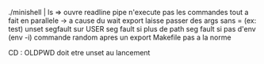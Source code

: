 ./minishell | ls => ouvre readline
pipe n'execute pas les commandes tout a fait en parallele -> a cause du wait
export laisse passer des args sans = (ex: test)
unset segfault sur USER
seg fault si plus de path
seg fault si pas d'env (env -i) commande random apres un export
Makefile pas a la norme

CD :
OLDPWD doit etre unset au lancement